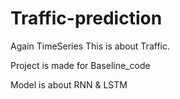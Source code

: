 # Traffic-prediction

Again TimeSeries 
This is about Traffic. 

Project is made for Baseline_code

Model is about RNN & LSTM
